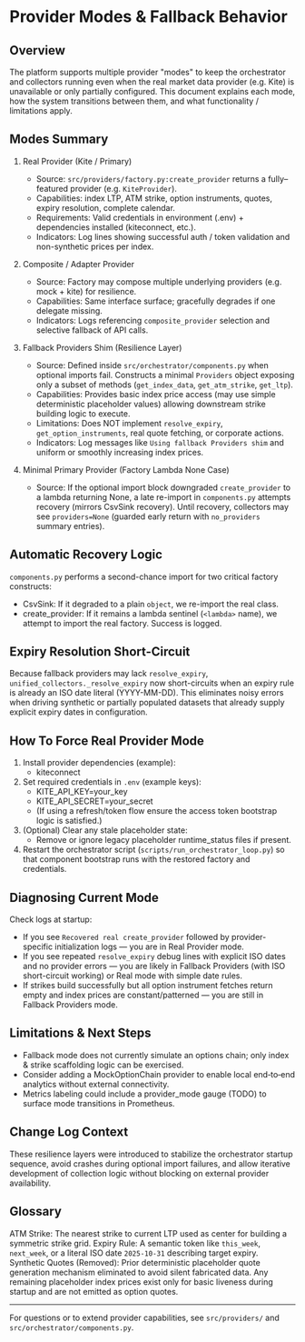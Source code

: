 Provider Modes & Fallback Behavior
=================================

Overview
--------
The platform supports multiple provider "modes" to keep the orchestrator and collectors running even when the real market data provider (e.g. Kite) is unavailable or only partially configured. This document explains each mode, how the system transitions between them, and what functionality / limitations apply.

Modes Summary
------------
1. Real Provider (Kite / Primary)
   - Source: `src/providers/factory.py:create_provider` returns a fully–featured provider (e.g. `KiteProvider`).
   - Capabilities: index LTP, ATM strike, option instruments, quotes, expiry resolution, complete calendar.
   - Requirements: Valid credentials in environment (.env) + dependencies installed (kiteconnect, etc.).
   - Indicators: Log lines showing successful auth / token validation and non-synthetic prices per index.

2. Composite / Adapter Provider
   - Source: Factory may compose multiple underlying providers (e.g. mock + kite) for resilience.
   - Capabilities: Same interface surface; gracefully degrades if one delegate missing.
   - Indicators: Logs referencing `composite_provider` selection and selective fallback of API calls.

3. Fallback Providers Shim (Resilience Layer)
   - Source: Defined inside `src/orchestrator/components.py` when optional imports fail. Constructs a minimal `Providers` object exposing only a subset of methods (`get_index_data`, `get_atm_strike`, `get_ltp`).
   - Capabilities: Provides basic index price access (may use simple deterministic placeholder values) allowing downstream strike building logic to execute.
   - Limitations: Does NOT implement `resolve_expiry`, `get_option_instruments`, real quote fetching, or corporate actions.
   - Indicators: Log messages like `Using fallback Providers shim` and uniform or smoothly increasing index prices.

4. Minimal Primary Provider (Factory Lambda None Case)
   - Source: If the optional import block downgraded `create_provider` to a lambda returning None, a late re-import in `components.py` attempts recovery (mirrors CsvSink recovery). Until recovery, collectors may see `providers=None` (guarded early return with `no_providers` summary entries).

Automatic Recovery Logic
------------------------
`components.py` performs a second-chance import for two critical factory constructs:

* CsvSink: If it degraded to a plain `object`, we re-import the real class.
* create_provider: If it remains a lambda sentinel (`<lambda>` name), we attempt to import the real factory. Success is logged.

Expiry Resolution Short-Circuit
-------------------------------
Because fallback providers may lack `resolve_expiry`, `unified_collectors._resolve_expiry` now short-circuits when an expiry rule is already an ISO date literal (YYYY-MM-DD). This eliminates noisy errors when driving synthetic or partially populated datasets that already supply explicit expiry dates in configuration.

How To Force Real Provider Mode
-------------------------------
1. Install provider dependencies (example):
   - kiteconnect
2. Set required credentials in `.env` (example keys):
   - KITE_API_KEY=your_key
   - KITE_API_SECRET=your_secret
   - (If using a refresh/token flow ensure the access token bootstrap logic is satisfied.)
3. (Optional) Clear any stale placeholder state:
   - Remove or ignore legacy placeholder runtime_status files if present.
4. Restart the orchestrator script (`scripts/run_orchestrator_loop.py`) so that component bootstrap runs with the restored factory and credentials.

Diagnosing Current Mode
-----------------------
Check logs at startup:
* If you see `Recovered real create_provider` followed by provider-specific initialization logs — you are in Real Provider mode.
* If you see repeated `resolve_expiry` debug lines with explicit ISO dates and no provider errors — you are likely in Fallback Providers (with ISO short-circuit working) or Real mode with simple date rules.
* If strikes build successfully but all option instrument fetches return empty and index prices are constant/patterned — you are still in Fallback Providers mode.

Limitations & Next Steps
------------------------
* Fallback mode does not currently simulate an options chain; only index & strike scaffolding logic can be exercised.
* Consider adding a MockOptionChain provider to enable local end‑to‑end analytics without external connectivity.
* Metrics labeling could include a provider_mode gauge (TODO) to surface mode transitions in Prometheus.

Change Log Context
------------------
These resilience layers were introduced to stabilize the orchestrator startup sequence, avoid crashes during optional import failures, and allow iterative development of collection logic without blocking on external provider availability.

Glossary
--------
ATM Strike: The nearest strike to current LTP used as center for building a symmetric strike grid.
Expiry Rule: A semantic token like `this_week`, `next_week`, or a literal ISO date `2025-10-31` describing target expiry.
Synthetic Quotes (Removed): Prior deterministic placeholder quote generation mechanism eliminated to avoid silent fabricated data. Any remaining placeholder index prices exist only for basic liveness during startup and are not emitted as option quotes.

---
For questions or to extend provider capabilities, see `src/providers/` and `src/orchestrator/components.py`.
